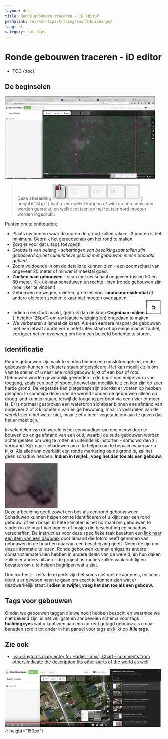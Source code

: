 ```yaml
---
layout: doc
title: Ronde gebouwen traceren - iD editor
permalink: /nl/hot-tips/tracing-round-buildings/
lang: nl
category: hot-tips
---
```


Ronde gebouwen traceren - iD editor
============

- TOC
{:toc}

De beginselen
----------

![Round Buildings][]  

> Deze afbeelding ![keymon]{: height="24px"} laat u zien welke knopen of wiel op een muis moet worden gebruikt, en welke toetsen op het toetsenbord moeten worden ingedrukt.  

Punten om te onthouden;  

- Plaats uw punten waar de muren de grond zullen raken - 3 punten is het minimum. Gebruik het gereedschap om het rond te maken.  
- Zorg er voor dat u tags toevoegt!  
- Grootte is van belang - *schattingen van bevolkingsaantallen zijn gebaseerd op het cumulatieve gebied met gebouwen in een bepaald gebied*,  
- Zoom voldoende in om de details te kunnen zien - een zoomschaal van ongeveer 20 meter of minder is meestal goed.  
- **Zoeken naar gebouwen** - scan met uw schaal ongeveer tussen 50 en 80 meter. Kijk uit naar schaduwen en rechte lijnen (ronde gebouwen zijn moeilijker te vinden!)  
- Gebouwen en wegen, rivieren, grenzen voor **landuse=residential** of andere objecten zouden elkaar niet moeten overlappen.  
- Indien u een fout maakt, gebruik dan de knop **Ongedaan maken** ![back arrow]{: height="26px"} om uw laatste wijziging(en) ongedaan te maken  
- We verbeteren allemaal de kaart. Als een eerdere mapper de gebouwen met een ietwat aparte vorm hefet laten staan of op enige manier foutief, corrigeer het en overweeg om hem een beleefd berichtje te sturen.  

Identificatie
---------------

Ronde gebouwen zijn vaak te vinden binnen een omsloten gebied, en de gebouwen kunnen in clusters staan of geïsoleerd. Het kan moeilijk zijn om vast te stellen of u naar ene rond gebouw kijkt of een bos of rots. Gebouwen worden gewoonlijk gevonden in de buurt van enige vorm van toegang, zoals een pad of spoor, hoewel dat moeilijk te zien kan zijn op zeer harde grond. De vegetatie kan platgetrapt zijn doordat er voeten op hebben gelopen. In sommige delen van de wereld zouden de gebouwen alleen op droog land kunnen staan, terwijl de toegang per boot via een rivier of meer is. Er is normaal gesproken een waterbron zichtbaar binnen ene afstand van ongeveer 2 of 3 kilometers van enige bewoning, maar in veel delen van de wereld ziet u het water niet, maar ziet u meer vegetatie om aan te geven dat het er moet zijn.  

In vele delen van de wereld is het eenvoudiger om ene nieuw dorp te bouwen op enige afstand van een oud, waarbij de oude gebouwen worden achtergelaten om weg te rotten en uiteindelijk instorten - soms worden zij verbrand. Kijk naar schaduwen om u te helpen om te bepalen waarnaar u kijkt. Als alles wat overblijft een ronde markering op de grond is, zal het geen schaduw hebben. **Indien in twijfel., voeg het dan toe als een gebouw.**  

![bush-and-round-building][]  
Deze afbeelding geeft zowel een bos als een rond gebouw weer. Schaduwen kunnen helpen om te identificeren of u kijkt naar een rond gebouw, of een bosje. In hete klimaten is het normaal om gebouwen te vinden in de buurt van bomen of bosjes die beschutting en schaduw verschaffen. De instructies voor deze specifieke taak bevatten een [link naar een item van een dagboek](https://www.openstreetmap.org/user/IvanGayton/diary/38612) door iemand die foto's heeft genomen van gebouwen in de buurt en daarvan een beschrijving geeft. Neem de tijd om deze informatie te lezen. Ronde gebouwen kunnen enigszins andere constructiematerialen hebben in andere delen van de wereld, en hun daken zullen er anders uitzien - de projectinstructies zullen vaak richtlijnen bevatten om u te helpen begrijpen wat u ziet.  

Doe uw best - zelfs de experts zijn het soms niet met elkaar eens, en soms dient u er gewoon heen te gaan om exact te kunnen zien wat er daadwerkelijk staat. **Indien in twijfel, voeg het dan toe als een gebouw.**  

Tags voor gebouwen
-------------

Omdat we gebouwen taggen die we nooit hebben bezocht en waarmee we niet bekend zijn, is het veiligste en aanbevolen schema voor tags **building**=**yes** wat u kunt zien aan een correct getagd gebouw als u naar beneden scrollt tot onder in het paneel voor tags en klikt op **Alle tags**.

Zie ook  
---------

- [Ivan Gayton's diary entry for Hadjer Lamis, Chad - comments from others indicate the description fits other parts of the world as well](https://www.openstreetmap.org/user/IvanGayton/diary/38612)

[![building-video]{: height="150px"}](https://www.youtube.com/watch?v=VPJz-AucqF4&index=7&list=PLb9506_-6FMHZ3nwn9heri3xjQKrSq1hN "Humanitarian OpenStreetMap Team Tutorial Videos - Adding a Building to OpenStreetMap")  



[keymon]:/images/hot-tips/keymon.png
[Round Buildings]: /images/hot-tips/round_building.gif "Demonstratie van het in kaart brengen van een rond gebouw"
[bush-and-round-building]: /images/hot-tips/bush-and-round-building.png "Ronde gebouwen naast een bosje"
[back arrow]: /images/beginner/back-arrow.png "Ongedaan maken"
[building-video]: /images/hot-tips/building-video.png "Humanitarian OpenStreetMap Team Tutorial Videos - Adding a Building to OpenStreetMap"
